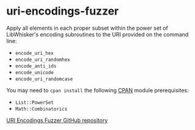 
# uri-encodings-fuzzer #

Apply all elements in each proper subset within the power set of LibWhisker's 
encoding subroutines to the URI provided on the command line:

* `encode_uri_hex`
* `encode_uri_randomhex`
* `encode_anti_ids` 
* `encode_unicode`
* `encode_uri_randomcase`

You may need to `cpan install` the following [CPAN](http://search.cpan.org) 
module prerequisites: 

* `List::PowerSet`
* `Math::Combinatorics`

[URI Encodings Fuzzer GitHub repository](http://github.com/decal/uri-encodings-fuzzer)


